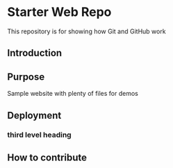 # Starter Web Repo

This repository is for showing how Git and GitHub work

## Introduction

## Purpose

Sample website with plenty of files for demos

## Deployment

### third level heading

## How to contribute

